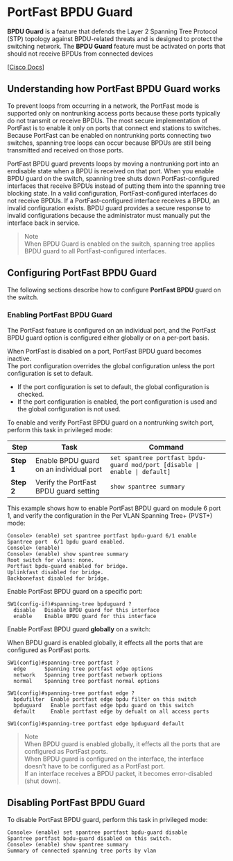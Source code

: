 # PortFast BPDU Guard

**BPDU Guard** is a feature that defends the Layer 2 Spanning Tree Protocol (STP) topology against BPDU-related threats and is designed to protect the switching network.
The **BPDU Guard** feature must be activated on ports that should not receive BPDUs from connected devices

[[Cisco Docs](https://www.cisco.com/c/en/us/td/docs/switches/lan/catalyst4000/8-2glx/configuration/guide/stp_enha.html)]

## Understanding how PortFast BPDU Guard works

To prevent loops from occurring in a network, the PortFast mode is supported only on nontrunking access ports because these ports typically do not transmit or receive BPDUs.
The most secure implementation of PortFast is to enable it only on ports that connect end stations to switches.
Because PortFast can be enabled on nontrunking ports connecting two switches, spanning tree loops can occur because BPDUs are still being transmitted and received on those ports.

PortFast BPDU guard prevents loops by moving a nontrunking port into an errdisable state when a BPDU is received on that port.
When you enable BPDU guard on the switch, spanning tree shuts down PortFast-configured interfaces that receive BPDUs instead of putting them into the spanning tree blocking state.
In a valid configuration, PortFast-configured interfaces do not receive BPDUs.
If a PortFast-configured interface receives a BPDU, an invalid configuration exists.
BPDU guard provides a secure response to invalid configurations because the administrator must manually put the interface back in service.

> Note<br>
> When BPDU Guard is enabled on the switch, spanning tree applies BPDU guard to all PortFast-configured interfaces.

## Configuring PortFast BPDU Guard

The following sections describe how to configure **PortFast BPDU** guard on the switch.

### Enabling PortFast BPDU Guard

The PortFast feature is configured on an individual port, and the PortFast BPDU guard option is configured either globally or on a per-port basis.

When PortFast is disabled on a port, PortFast BPDU guard becomes inactive.<br>
The port configuration overrides the global configuration unless the port configuration is set to default.

- If the port configuration is set to default, the global configuration is checked.
- If the port configuration is enabled, the port configuration is used and the global configuration is not used.

To enable and verify PortFast BPDU guard on a nontrunking switch port, perform this task in privileged mode:

| Step       | Task                                    | Command                                                                    |
| ---------- | --------------------------------------- | -------------------------------------------------------------------------- |
| **Step 1** | Enable BPDU guard on an individual port | `set spantree portfast bpdu-guard mod/port [disable \| enable \| default]` |
| **Step 2** | Verify the PortFast BPDU guard setting  | `show spantree summary`                                                    |

This example shows how to enable PortFast BPDU guard on module 6 port 1, and verify the configuration in the Per VLAN Spanning Tree+ (PVST+) mode:

```
Console> (enable) set spantree portfast bpdu-guard 6/1 enable
Spantree port  6/1 bpdu guard enabled.
Console> (enable)
Console> (enable) show spantree summary
Root switch for vlans: none.
Portfast bpdu-guard enabled for bridge.
Uplinkfast disabled for bridge.
Backbonefast disabled for bridge.
```

Enable PortFast BPDU guard on a specific port:

```
SW1(config-if)#spanning-tree bpduguard ?
  disable   Disable BPDU guard for this interface
  enable    Enable BPDU guard for this interface
```

Enable PortFast BPDU guard **globally** on a switch:

When BPDU guard is enabled globally, it effects all the ports that are configured as PortFast ports.

```
SW1(config)#spanning-tree portfast ?
  edge      Spanning tree portfast edge options
  network   Spanning tree portfast network options
  normal    Spanning tree portfast normal options

SW1(config)#spanning-tree portfast edge ?
  bpdufilter  Enable portfast edge bpdu filter on this switch
  bpduguard   Enable portfast edge bpdu guard on this switch
  default     Enable portfast edge by defualt on all access ports

SW1(config)#spanning-tree portfast edge bpduguard default
```

> Note<br>
> When BPDU guard is enabled globally, it effects all the ports that are configured as PortFast ports.<br>
> When BPDU guard is configured on the interface, the interface doesn't have to be configured as a PortFast port.<br>
> If an interface receives a BPDU packet, it becomes error-disabled (shut down).

## Disabling PortFast BPDU Guard

To disable PortFast BPDU guard, perform this task in privileged mode:

```
Console> (enable) set spantree portfast bpdu-guard disable
Spantree portfast bpdu-guard disabled on this switch.
Console> (enable) show spantree summary
Summary of connected spanning tree ports by vlan
```
